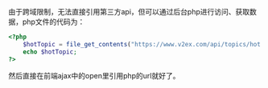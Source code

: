 由于跨域限制，无法直接引用第三方api，但可以通过后台php进行访问、获取数据，php文件的代码为：

```php
<?php
	$hotTopic = file_get_contents("https://www.v2ex.com/api/topics/hot.json");
	echo $hotTopic;
?>
```

然后直接在前端ajax中的open里引用php的url就好了。
